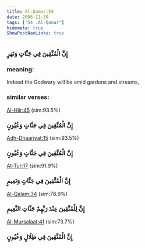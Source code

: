 ```yaml
---
title: Al-Qamar:54
date: 2006-11-30
tags: ["54 .Al-Qamar"]
hidemeta: true 
ShowPostNavLinks: true 
---
```

### إِنَّ الْمُتَّقِينَ فِي جَنَّاتٍ وَنَهَرٍ
### meaning: 
Indeed the Godwary will be amid gardens and streams,
### similar verses: 

[Al-Hijr:45](/15/45) (sim:93.5%)

### إِنَّ الْمُتَّقِينَ فِي جَنَّاتٍ وَعُيُونٍ

[Adh-Dhaariyat:15](/51/15) (sim:93.5%)

### إِنَّ الْمُتَّقِينَ فِي جَنَّاتٍ وَعُيُونٍ

[At-Tur:17](/52/17) (sim:91.9%)

### إِنَّ الْمُتَّقِينَ فِي جَنَّاتٍ وَنَعِيمٍ

[Al-Qalam:34](/68/34) (sim:78.9%)

### إِنَّ لِلْمُتَّقِينَ عِنْدَ رَبِّهِمْ جَنَّاتِ النَّعِيمِ

[Al-Mursalaat:41](/77/41) (sim:73.7%)

### إِنَّ الْمُتَّقِينَ فِي ظِلَالٍ وَعُيُونٍ
